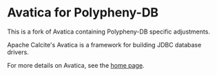 # Avatica for Polypheny-DB

This is a fork of Avatica containing Polypheny-DB specific adjustments. 

Apache Calcite's Avatica is a framework for building JDBC database drivers.

For more details on Avatica, see the [home page](https://calcite.apache.org/avatica).
